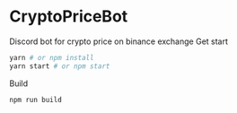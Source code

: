 # CryptoPriceBot
 Discord bot for crypto price on binance exchange
Get start
```bash
yarn # or npm install
yarn start # or npm start
```
Build 

```bash
npm run build
```

